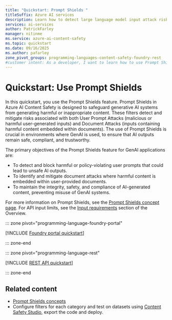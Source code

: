 ```yaml
---
title: "Quickstart: Prompt Shields "
titleSuffix: Azure AI services
description: Learn how to detect large language model input attack risks and mitigate risk with Azure AI Content Safety.
services: ai-services
author: PatrickFarley
manager: nitinme
ms.service: azure-ai-content-safety
ms.topic: quickstart
ms.date: 09/16/2025
ms.author: pafarley
zone_pivot_groups: programming-languages-content-safety-foundry-rest
#customer intent: As a developer, I want to learn how to use Prompt Shields so that I can ensure AI-generated content is safe and compliant.
---
```


# Quickstart: Use Prompt Shields

In this quickstart, you use the Prompt Shields feature. Prompt Shields in Azure AI Content Safety is designed to safeguard generative AI systems from generating harmful or inappropriate content. These filters detect and mitigate risks associated with both User Prompt Attacks (malicious or harmful user-generated inputs) and Document Attacks (inputs containing harmful content embedded within documents). The use of Prompt Shields is crucial in environments where GenAI is used, to ensure that AI outputs remain safe, compliant, and trustworthy.

The primary objectives of the Prompt Shields feature for GenAI applications are:

- To detect and block harmful or policy-violating user prompts that could lead to unsafe AI outputs.
- To identify and mitigate document attacks where harmful content is embedded within user-provided documents.
- To maintain the integrity, safety, and compliance of AI-generated content, preventing misuse of GenAI systems.

For more information on Prompt Shields, see the [Prompt Shields concept page](./concepts/jailbreak-detection.md). For API input limits, see the [Input requirements](./overview.md#input-requirements) section of the Overview. 


::: zone pivot="programming-language-foundry-portal"

[!INCLUDE [Foundry portal quickstart](./includes/quickstarts/foundry-quickstart-prompt-shields.md)]

::: zone-end

::: zone pivot="programming-language-rest"

[!INCLUDE [REST API quickstart](./includes/quickstarts/rest-quickstart-prompt-shields.md)]

::: zone-end



## Related content

* [Prompt Shields concepts](./concepts/jailbreak-detection.md)
* Configure filters for each category and test on datasets using [Content Safety Studio](studio-quickstart.md), export the code and deploy.
